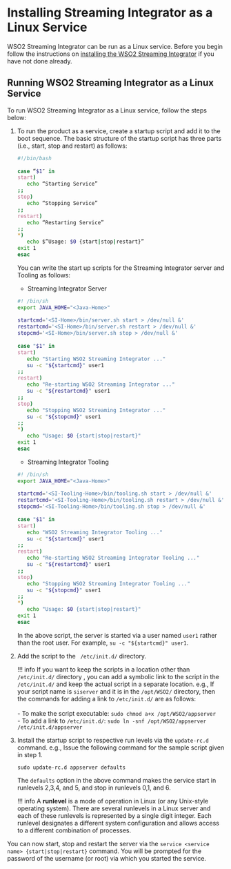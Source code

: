 # Installing Streaming Integrator as a Linux Service

WSO2 Streaming Integrator can be run as a Linux service. Before you begin follow the instructions on [installing the WSO2 Streaming Integrator]({{base_path}}/setup/installing-si-in-vm/) if you have not done already.

## Running WSO2 Streaming Integrator as a Linux Service

To run WSO2 Streaming Integrator as a Linux service, follow the steps below:

1. To run the product as a service, create a startup script and add it to the boot sequence. The basic structure of the startup script has three parts (i.e., start, stop and restart) as follows:

    ```bash
    #!/bin/bash
      
    case “$1″ in
    start)
       echo “Starting Service”
    ;;
    stop)
       echo “Stopping Service”
    ;;
    restart)
       echo “Restarting Service”
    ;;
    *)
       echo $”Usage: $0 {start|stop|restart}”
    exit 1
    esac
    ```

   You can write the start up scripts for the Streaming Integrator server and Tooling as follows:

   - Streaming Integrator Server

    ```bash
    #! /bin/sh
    export JAVA_HOME="<Java-Home>"
     
    startcmd='<SI-Home>/bin/server.sh start > /dev/null &'
    restartcmd='<SI-Home>/bin/server.sh restart > /dev/null &'
    stopcmd='<SI-Home>/bin/server.sh stop > /dev/null &'
     
    case "$1" in
    start)
       echo "Starting WSO2 Streaming Integrator ..."
       su -c "${startcmd}" user1
    ;;
    restart)
       echo "Re-starting WSO2 Streaming Integrator ..."
       su -c "${restartcmd}" user1
    ;;
    stop)
       echo "Stopping WSO2 Streaming Integrator ..."
       su -c "${stopcmd}" user1
    ;;
    *)
       echo "Usage: $0 {start|stop|restart}"
    exit 1
    esac
    ```

    - Streaming Integrator Tooling

    ```bash
    #! /bin/sh
    export JAVA_HOME="<Java-Home>"
     
    startcmd='<SI-Tooling-Home>/bin/tooling.sh start > /dev/null &'
    restartcmd='<SI-Tooling-Home>/bin/tooling.sh restart > /dev/null &'
    stopcmd='<SI-Tooling-Home>/bin/tooling.sh stop > /dev/null &'
     
    case "$1" in
    start)
       echo "WSO2 Streaming Integrator Tooling ..."
       su -c "${startcmd}" user1
    ;;
    restart)
       echo "Re-starting WSO2 Streaming Integrator Tooling ..."
       su -c "${restartcmd}" user1
    ;;
    stop)
       echo "Stopping WSO2 Streaming Integrator Tooling ..."
       su -c "${stopcmd}" user1
    ;;
    *)
       echo "Usage: $0 {start|stop|restart}"
    exit 1
    esac
    ```

   In the above script, the server is started via a user named `user1` rather than the root user. For example, `su -c "${startcmd}" user1`.

2. Add the script to the ` /etc/init.d/` directory.

    !!! info
        If you want to keep the scripts in a location other than `/etc/init.d/` directory , you can add a symbolic link to the script in the `/etc/init.d/` and keep the actual script in a separate location. e.g., If your script name is `siserver` and it is in the `/opt/WSO2/` directory, then the commands for adding a link to `/etc/init.d/` are as follows:<br/><br/>
        - To make the script executable: `sudo chmod a+x /opt/WSO2/appserver`<br/>
        - To add a link to `/etc/init.d/`: `sudo ln -snf /opt/WSO2/appserver /etc/init.d/appserver`

3. Install the startup script to respective run levels via the `update-rc.d` command. e.g., Issue the following command for the sample script given in step 1.

    `sudo update-rc.d appserver defaults`

    The `defaults` option in the above command makes the service start in runlevels 2,3,4, and 5, and stop in runlevels 0,1, and 6.

    !!! info
        A **runlevel**  is a mode of operation in Linux (or any Unix-style operating system). There are several runlevels in a Linux server and each of these runlevels is represented by a single digit integer. Each runlevel designates a different system configuration and allows access to a different combination of processes.

You can now start, stop and restart the server via the `service <service name> {start|stop|restart}` command. You will be prompted for the password of the username (or root) via which you started the service. 